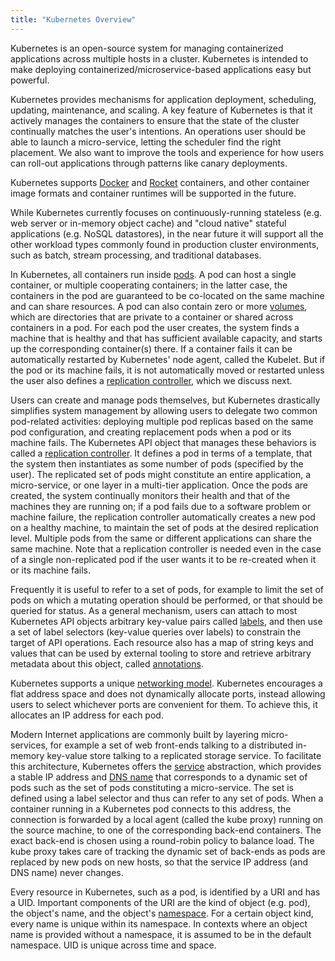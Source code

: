 ```yaml
---
title: "Kubernetes Overview"
---
```

Kubernetes is an open-source system for managing containerized applications across multiple hosts in a cluster. Kubernetes is intended to make deploying containerized/microservice-based applications easy but powerful.

Kubernetes provides mechanisms for application deployment, scheduling, updating, maintenance, and scaling. A key feature of Kubernetes is that it actively manages the containers to ensure that the state of the cluster continually matches the user's intentions. An operations user should be able to launch a micro-service, letting the scheduler find the right placement. We also want to improve the tools and experience for how users can roll-out applications through patterns like canary deployments.

Kubernetes supports [Docker](http://www.docker.io) and [Rocket](https://coreos.com/blog/rocket/) containers, and other container image formats and container runtimes will be supported in the future.

While Kubernetes currently focuses on continuously-running stateless (e.g. web server or in-memory object cache) and "cloud native" stateful applications (e.g. NoSQL datastores), in the near future it will support all the other workload types commonly found in production cluster environments, such as batch, stream processing, and traditional databases.

In Kubernetes, all containers run inside [pods](pods). A pod can host a single container, or multiple cooperating containers; in the latter case, the containers in the pod are guaranteed to be co-located on the same machine and can share resources. A pod can also contain zero or more [volumes](volumes), which are directories that are private to a container or shared across containers in a pod. For each pod the user creates, the system finds a machine that is healthy and that has sufficient available capacity, and starts up the corresponding container(s) there. If a container fails it can be automatically restarted by Kubernetes' node agent, called the Kubelet. But if the pod or its machine fails, it is not automatically moved or restarted unless the user also defines a [replication controller](replication-controller), which we discuss next.

Users can create and manage pods themselves, but Kubernetes drastically simplifies system management by allowing users to delegate two common pod-related activities: deploying multiple pod replicas based on the same pod configuration, and creating replacement pods when a pod or its machine fails. The Kubernetes API object that manages these behaviors is called a [replication controller](replication-controller). It defines a pod in terms of a template, that the system then instantiates as some number of pods (specified by the user). The replicated set of pods might constitute an entire application, a micro-service, or one layer in a multi-tier application. Once the pods are created, the system continually monitors their health and that of the machines they are running on; if a pod fails due to a software problem or machine failure, the replication controller automatically creates a new pod on a healthy machine, to maintain the set of pods at the desired replication level. Multiple pods from the same or different applications can share the same machine. Note that a replication controller is needed even in the case of a single non-replicated pod if the user wants it to be re-created when it or its machine fails.

Frequently it is useful to refer to a set of pods, for example to limit the set of pods on which a mutating operation should be performed, or that should be queried for status. As a general mechanism, users can attach to most Kubernetes API objects arbitrary key-value pairs called [labels](labels), and then use a set of label selectors (key-value queries over labels) to constrain the target of API operations. Each resource also has a map of string keys and values that can be used by external tooling to store and retrieve arbitrary metadata about this object, called [annotations](annotations).

Kubernetes supports a unique [networking model](/{{page.version}}/docs/admin/networking). Kubernetes encourages a flat address space and does not dynamically allocate ports, instead allowing users to select whichever ports are convenient for them. To achieve this, it allocates an IP address for each pod.

Modern Internet applications are commonly built by layering micro-services, for example a set of web front-ends talking to a distributed in-memory key-value store talking to a replicated storage service. To facilitate this architecture, Kubernetes offers the [service](services) abstraction, which provides a stable IP address and [DNS name](/{{page.version}}/docs/admin/dns) that corresponds to a dynamic set of pods such as the set of pods constituting a micro-service. The set is defined using a label selector and thus can refer to any set of pods. When a container running in a Kubernetes pod connects to this address, the connection is forwarded by a local agent (called the kube proxy) running on the source machine, to one of the corresponding back-end containers. The exact back-end is chosen using a round-robin policy to balance load. The kube proxy takes care of tracking the dynamic set of back-ends as pods are replaced by new pods on new hosts, so that the service IP address (and DNS name) never changes.

Every resource in Kubernetes, such as a pod, is identified by a URI and has a UID. Important components of the URI are the kind of object (e.g. pod), the object's name, and the object's [namespace](namespaces). For a certain object kind, every name is unique within its namespace. In contexts where an object name is provided without a namespace, it is assumed to be in the default namespace. UID is unique across time and space.



